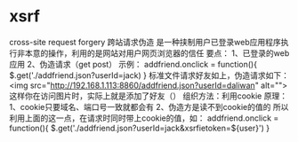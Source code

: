 # xsrf
cross-site request forgery   跨站请求伪造
是一种挟制用户已登录web应用程序执行非本意的操作，利用的是网站对用户网页浏览器的信任
要点：
1、已登录的web应用
2、伪造请求（get post）
示例：
 addfriend.onclick = function(){
        $.get('./addfriend.json?userId=jack)
    }
标准文件请求好友如上，伪造请求如下：
&lt;img src="http://192.168.1.113:8860/addfriend.json?userId=daliwan" alt=""&gt;
这样你在访问图片时，实际上就是添加了好友（<!--img的src等于一个API的地址-->）
组织方法：利用cookie
原理：
1、cookie只要域名、端口号一致就都会有
2、伪造方是读不到cookie的值的
所以利用上面的这一点，在请求时同时带上cookie的值，如：
 addfriend.onclick = function(){
        $.get('./addfriend.json?userId=jack&xsrfietoken=${user}')
    }
